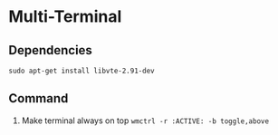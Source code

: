 # Multi-Terminal


## Dependencies
```
sudo apt-get install libvte-2.91-dev
```

## Command
1. Make terminal always on top
```wmctrl -r :ACTIVE: -b toggle,above```